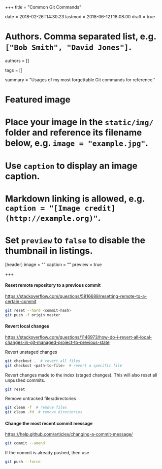 +++
title = "Common Git Commands"

date = 2018-02-26T14:30:23
lastmod = 2018-06-12T18:08:00
draft = true

# Authors. Comma separated list, e.g. `["Bob Smith", "David Jones"]`.
authors = []

tags = []

summary = "Usages of my most forgettable Git commands for reference."

# Featured image
# Place your image in the `static/img/` folder and reference its filename below, e.g. `image = "example.jpg"`.
# Use `caption` to display an image caption.
#   Markdown linking is allowed, e.g. `caption = "[Image credit](http://example.org)"`.
# Set `preview` to `false` to disable the thumbnail in listings.
[header]
image = ""
caption = ""
preview = true

+++

#### Reset remote repository to a previous commit

https://stackoverflow.com/questions/5816688/resetting-remote-to-a-certain-commit

```bash
git reset --hard <commit-hash>
git push -f origin master
```

#### Revert local changes

https://stackoverflow.com/questions/1146973/how-do-i-revert-all-local-changes-in-git-managed-project-to-previous-state

Revert unstaged changes
```bash
git checkout .  # revert all files
git checkout <path-to-file>  # revert a specific file
```

Revert changes made to the index (staged changes). This will also reset all unpushed commits.
```bash
git reset
```

Remove untracked files/directories
```bash
git clean -f  # remove files
git clean -fd  # remove directories
```

#### Change the most recent commit message

https://help.github.com/articles/changing-a-commit-message/

```bash
git commit --amend
```

If the commit is already pushed, then use
```bash
git push --force
```

